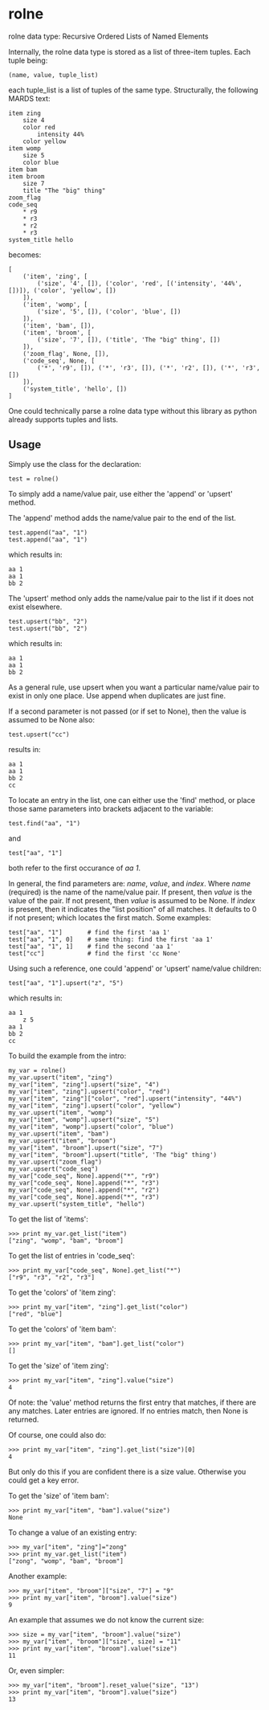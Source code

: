 rolne
=====

rolne data type: Recursive Ordered Lists of Named Elements

Internally, the rolne data type is stored as a list of three-item tuples. Each tuple being:

    (name, value, tuple_list)
    
each tuple_list is a list of tuples of the same type. Structurally, the following MARDS text:

    item zing
        size 4
        color red
            intensity 44%
        color yellow
    item womp
        size 5
        color blue
    item bam
    item broom
        size 7
        title "The "big" thing"
    zoom_flag
    code_seq
        * r9
        * r3
        * r2
        * r3
    system_title hello

becomes:

    [
        ('item', 'zing', [
            ('size', '4', []), ('color', 'red', [('intensity', '44%', [])]), ('color', 'yellow', [])
        ]),
        ('item', 'womp', [
            ('size', '5', []), ('color', 'blue', [])
        ]),
        ('item', 'bam', []),
        ('item', 'broom', [
            ('size', '7', []), ('title', 'The "big" thing', [])
        ]),
        ('zoom_flag', None, []),
        ('code_seq', None, [
            ('*', 'r9', []), ('*', 'r3', []), ('*', 'r2', []), ('*', 'r3', [])
        ]),
        ('system_title', 'hello', [])
    ]

One could technically parse a rolne data type without this library as python already supports tuples and lists.

Usage
-----

Simply use the class for the declaration:

    test = rolne()

To simply add a name/value pair, use either the 'append' or 'upsert' method.

The 'append' method adds the name/value pair to the end of the list.

    test.append("aa", "1")
    test.append("aa", "1")

which results in:

    aa 1
    aa 1
    bb 2
    
The 'upsert' method only adds the name/value pair to the list if it does not exist elsewhere.

    test.upsert("bb", "2")
    test.upsert("bb", "2")
   
which results in:

    aa 1
    aa 1
    bb 2

As a general rule, use upsert when you want a particular name/value pair to exist in only one place. Use append when
duplicates are just fine.

If a second parameter is not passed (or if set to None), then the value is assumed to be None also:

    test.upsert("cc")
    
results in:

    aa 1
    aa 1
    bb 2
    cc

To locate an entry in the list, one can either use the 'find' method, or place those same parameters into brackets adjacent to the variable:

    test.find("aa", "1")
    
and

    test["aa", "1"]
    
both refer to the first occurance of _aa 1_.

In general, the find parameters are: _name_, _value_, and _index_. Where _name_ (required) is the name of the name/value pair. If present, then _value_ is the value of the pair. If not present, then _value_ is assumed to be None. If _index_ is present, then it indicates the "list position" of all matches. It defaults to 0 if not present; which locates the first match. Some examples:

    test["aa", "1"]       # find the first 'aa 1'
    test["aa", "1", 0]    # same thing: find the first 'aa 1'
    test["aa", "1", 1]    # find the second 'aa 1'
    test["cc"]            # find the first 'cc None'

Using such a reference, one could 'append' or 'upsert' name/value children:

    test["aa", "1"].upsert("z", "5")
    
which results in:

    aa 1
        z 5
    aa 1
    bb 2
    cc

To build the example from the intro:

    my_var = rolne()
    my_var.upsert("item", "zing")
    my_var["item", "zing"].upsert("size", "4")
    my_var["item", "zing"].upsert("color", "red")
    my_var["item", "zing"]["color", "red"].upsert("intensity", "44%")
    my_var["item", "zing"].upsert("color", "yellow")
    my_var.upsert("item", "womp")
    my_var["item", "womp"].upsert("size", "5")
    my_var["item", "womp"].upsert("color", "blue")
    my_var.upsert("item", "bam")
    my_var.upsert("item", "broom")
    my_var["item", "broom"].upsert("size", "7")
    my_var["item", "broom"].upsert("title", 'The "big" thing')
    my_var.upsert("zoom_flag")
    my_var.upsert("code_seq")
    my_var["code_seq", None].append("*", "r9")
    my_var["code_seq", None].append("*", "r3")
    my_var["code_seq", None].append("*", "r2")
    my_var["code_seq", None].append("*", "r3")
    my_var.upsert("system_title", "hello")

To get the list of 'items':

    >>> print my_var.get_list("item")
    ["zing", "womp", "bam", "broom"]
    
To get the list of entries in 'code_seq':

    >>> print my_var["code_seq", None].get_list("*")
    ["r9", "r3", "r2", "r3"]
    
To get the 'colors' of 'item zing':

    >>> print my_var["item", "zing"].get_list("color")
    ["red", "blue"]
    
To get the 'colors' of 'item bam':

    >>> print my_var["item", "bam"].get_list("color")
    []
    
To get the 'size' of 'item zing':

    >>> print my_var["item", "zing"].value("size")
    4

Of note: the 'value' method returns the first entry that matches, if there are any matches. Later entries are ignored. If no entries match, then None is returned.

Of course, one could also do:

    >>> print my_var["item", "zing"].get_list("size")[0]
    4

But only do this if you are confident there is a size value. Otherwise you could get a key error.

To get the 'size' of 'item bam':

    >>> print my_var["item", "bam"].value("size")
    None
    
To change a value of an existing entry:

    >>> my_var["item", "zing"]="zong"
    >>> print my_var.get_list("item")
    ["zong", "womp", "bam", "broom"]
    
Another example:

    >>> my_var["item", "broom"]["size", "7"] = "9"
    >>> print my_var["item", "broom"].value("size")
    9
    
An example that assumes we do not know the current size:

    >>> size = my_var["item", "broom"].value("size")
    >>> my_var["item", "broom"]["size", size] = "11"
    >>> print my_var["item", "broom"].value("size")
    11
    
Or, even simpler:

    >>> my_var["item", "broom"].reset_value("size", "13")
    >>> print my_var["item", "broom"].value("size")
    13



    
    
    
    

